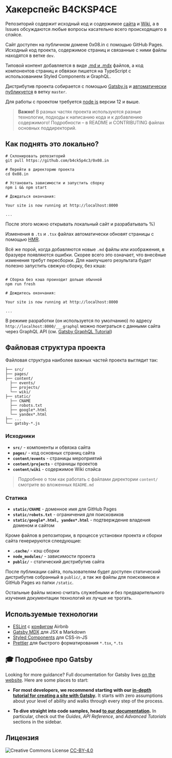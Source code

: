 # Хакерспейс B4CKSP4CE

Репозиторий содержит исходный код и содержимое [сайта](https://0x08.in) и [Wiki](https://0x08.in/wiki), а в Issues обсуждаются любые вопросы касательно всего происходящего в спэйсе.

Сайт доступен на публичном домене 0x08.in с помощью  GitHub Pages. Исходный код проекта, содержимое страниц и связанные с ними файлы находятся в ветке `dev`.

Типовой контент добавляется в виде [.md и .mdx](https://mdxjs.com/getting-started) файлов, а код компонентов страниц и обвязки пишется на TypeScript с использованием Styled Components и GraphQL.

Дистрибутив проекта собирается с помощью [Gatsby.js](https://www.gatsbyjs.com/docs/) и [автоматически публикуется](https://www.gatsbyjs.com/docs/how-gatsby-works-with-github-pages/#deploying-to-a-github-pages-subdomain-at-githubio) в ветку `master`.

Для работы с проектом требуется [node js](https://nodejs.org) версии 12 и выше.

> **Важно!** В разных частях проекта используются разные технологии, подходы к написанию кода и к добавлению содержимого! Подробности – в README и CONTRIBUTING файлах основных поддиректорий.

## Как поднять это локально? 

```shell
# Склонировать репозиторий
git pull https://github.com/b4ck5p4c3/0x08.in

# Перейти в директорию проекта
cd 0x08.in

# Установить зависимости и запустить сборку
npm i && npm start

# Дождаться окончания:

Your site is now running at http://localhost:8000

...

```

После этого можно открывать локальный сайт и разрабатывать %)

Изменения в `.ts` и `.tsx` файлах автоматически обновят страницы с помощью [HMR](https://webpack.js.org/concepts/hot-module-replacement/).

Всё же порой, когда добавляются новые `.md` файлы или изображения, в бразуере появляются ошибки. Скорее всего это означает, что внесёные изменения требут пересборки. Для наилучшего результата будет полезно запустить свежую сборку, без кэша:

```shell

# Сборка без кэша проиходит дольше обычной
npm run fresh

# Дождитесь окончания:

Your site is now running at http://localhost:8000

...

```

В режиме разработки (он используется по умолчанию) по адресу `http://localhost:8000/___graphql` можно поиграться с данными сайта через GraphQL API (см. [Gatsby GraphQL Tutorial](https://www.gatsbyjs.org/tutorial/part-five/#introducing-graphiql))

## Файловая структура проекта

Файловая структура наиболее важных частей проекта выглядит так:

```
├── src/
├── pages/
├── content/
  ├── events/
  ├── projects/
  └── wiki/
├── static/
  ├── CNAME
  ├── robots.txt
  ├── google*.html
  └── yandex*.html 
├── ...  
└── gatsby-*.js
```

### Исходники

- **`src/`** - компоненты и обвязка сайта
- **`pages/`** - код основных страниц сайта
- **`content/events`** - страницы мероприятий
- **`content/projects`** - страницы проектов
- **`content/wiki`** - содержимое Wiki спэйса

> Подробнее о том как работать с файлами директории `content/` смотрите во вложенных `README.md`  

### Статика

- **`static/CNAME`** - доменное имя для GitHub Pages
- **`static/robots.txt`** - ограничения для поисковиков
- **`static/google*.html, yandex*.html`** - подтверждение владения доменом и сайтом

Кроме файлов в репозитории, в процессе установки проекта и сборки сайта генерируются слеедующие:

- **`.cache/`** - кэш сборки
- **`node_modules/`** - зависимости проекта
- **`public/`** - статический дистрибутив сайта

После публикации сайта, пользователям будет доступен статический дистрибутив собранный в `public/`, а так же файлы для поисковиков и GitHub Pages из папки `/static`.

Остальные файлы можно считать служебными и без предварительного изучения документации технологий их лучше не трогать.

## Используемые технологии

- [ESLint](https://eslint.org/) с [конфигом](https://www.npmjs.com/package/eslint-config-airbnb) Airbnb
- [Gatsby MDX](https://github.com/gatsbyjs/gatsby/tree/master/packages/gatsby-plugin-mdx) для JSX в Markdown
- [Styled Components](https://www.styled-components.com/) для CSS-in-JS
- [Prettier](https://prettier.io/) для быстрого форматирования `*.tsx`, `*.ts`

## 🎓 Подробнее про Gatsby

Looking for more guidance? Full documentation for Gatsby lives [on the website](https://www.gatsbyjs.org/). Here are some places to start:

- **For most developers, we recommend starting with our [in-depth tutorial for creating a site with Gatsby](https://www.gatsbyjs.org/tutorial/).** It starts with zero assumptions about your level of ability and walks through every step of the process.

- **To dive straight into code samples, head [to our documentation](https://www.gatsbyjs.org/docs/).** In particular, check out the _Guides_, _API Reference_, and _Advanced Tutorials_ sections in the sidebar.


## Лицензия

![Creative Commons License](https://i.creativecommons.org/l/by/4.0/80x15.png) [CC-BY-4.0](https://creativecommons.org/licenses/by/4.0/)
